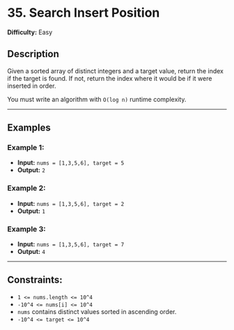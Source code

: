 # 35. Search Insert Position
**Difficulty:** Easy

## Description
Given a sorted array of distinct integers and a target value, return the index if the target is found. If not, return the index where it would be if it were inserted in order.

You must write an algorithm with `O(log n)` runtime complexity.

---

## Examples

### Example 1:
- **Input:** `nums = [1,3,5,6], target = 5`  
- **Output:** `2`  

### Example 2:
- **Input:** `nums = [1,3,5,6], target = 2`  
- **Output:** `1`  

### Example 3:
- **Input:** `nums = [1,3,5,6], target = 7`  
- **Output:** `4`  

---

## Constraints:
- `1 <= nums.length <= 10^4`
- `-10^4 <= nums[i] <= 10^4`
- `nums` contains distinct values sorted in ascending order.
- `-10^4 <= target <= 10^4`
